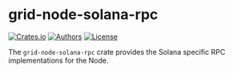 # grid-node-solana-rpc

[![Crates.io](https://img.shields.io/crates/v/grid-node-solana-rpc.svg?color=0000FF)](https://crates.io/crates/grid-node-solana-rpc)
[![Authors](https://img.shields.io/badge/authors-Sonic_Engineering-0000FF.svg)](https://sonic.game)
[![License](https://img.shields.io/badge/license-Apache%202.0-0000FF.svg)](./LICENSE.md)

The `grid-node-solana-rpc` crate provides the Solana specific RPC implementations for the Node.
